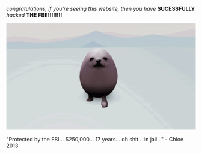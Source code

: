 *congratulations, if you're seeing this website, then you have* **SUCESSFULLY** *hacked* **THE FBI!!!!!!!!!**

![image](https://raw.githubusercontent.com/BirdRon/siteweb/gh-pages/eggdog_dance.gif)

"Protected by the FBI... $250,000... 17 years... oh shit... in jail..." - Chloe 2013
